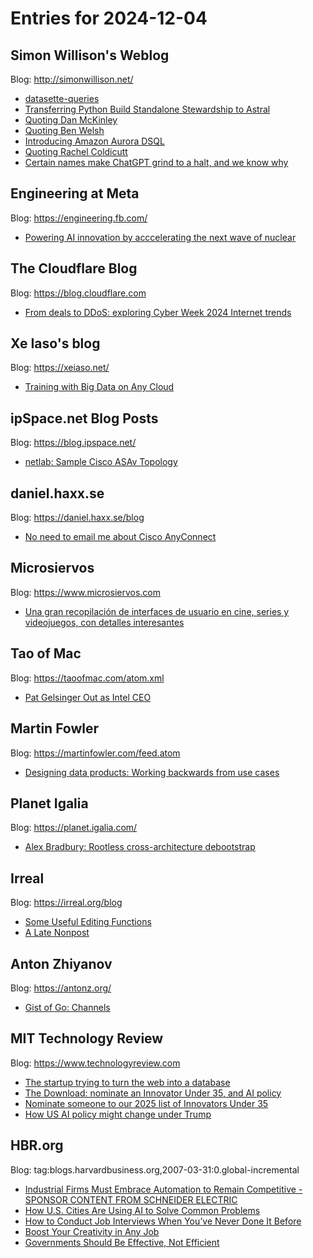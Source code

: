 # Entries for 2024-12-04
## Simon Willison's Weblog 
Blog: http://simonwillison.net/ 

- [datasette-queries](https://simonwillison.net/2024/Dec/3/datasette-queries/#atom-everything)
- [Transferring Python Build Standalone Stewardship to Astral](https://simonwillison.net/2024/Dec/3/python-build-standalone-astral/#atom-everything)
- [Quoting Dan McKinley](https://simonwillison.net/2024/Dec/3/dan-mckinley/#atom-everything)
- [Quoting Ben Welsh](https://simonwillison.net/2024/Dec/3/ben-welsh/#atom-everything)
- [Introducing Amazon Aurora DSQL](https://simonwillison.net/2024/Dec/3/amazon-aurora-dsql/#atom-everything)
- [Quoting Rachel Coldicutt](https://simonwillison.net/2024/Dec/3/rachel-coldicutt/#atom-everything)
- [Certain names make ChatGPT grind to a halt, and we know why](https://simonwillison.net/2024/Dec/3/names-make-chatgpt-grind-to-a-halt/#atom-everything)
## Engineering at Meta 
Blog: https://engineering.fb.com/ 

- [Powering AI innovation by acccelerating the next wave of nuclear](https://sustainability.atmeta.com/blog/2024/12/03/accelerating-the-next-wave-of-nuclear-to-power-ai-innovation/)
##  The Cloudflare Blog  
Blog: https://blog.cloudflare.com 

- [From deals to DDoS: exploring Cyber Week 2024 Internet trends](https://blog.cloudflare.com/from-deals-to-ddos-exploring-cyber-week-2024-internet-trends)
## Xe Iaso's blog 
Blog: https://xeiaso.net/ 

- [Training with Big Data on Any Cloud](https://www.tigrisdata.com/blog/training-any-cloud/)
## ipSpace.net Blog Posts 
Blog: https://blog.ipspace.net/ 

- [netlab: Sample Cisco ASAv Topology](https://blog.ipspace.net/2024/12/netlab-asav-topology/?utm_source=atom_feed)
## daniel.haxx.se 
Blog: https://daniel.haxx.se/blog 

- [No need to email me about Cisco AnyConnect](https://daniel.haxx.se/blog/2024/12/03/no-need-to-email-me-about-cisco-anyconnect/)
## Microsiervos 
Blog: https://www.microsiervos.com 

- [Una gran recopilación de interfaces de usuario en cine, series y videojuegos, con detalles interesantes](https://www.microsiervos.com/archivo/arte-y-diseno/interfaces-usuario-cine-series-videojuegos-detalles.html)
## Tao of Mac 
Blog: https://taoofmac.com/atom.xml 

- [Pat Gelsinger Out as Intel CEO](https://taoofmac.com/space/links/2024/12/03/0821)
## Martin Fowler 
Blog: https://martinfowler.com/feed.atom 

- [Designing data products: Working backwards from use cases](https://martinfowler.com/articles/designing-data-products.html)
## Planet Igalia 
Blog: https://planet.igalia.com/ 

- [Alex Bradbury: Rootless cross-architecture debootstrap](https://muxup.com/2024q4/rootless-cross-architecture-debootstrap)
## Irreal 
Blog: https://irreal.org/blog 

- [Some Useful Editing Functions](https://irreal.org/blog/?p=12618)
- [A Late Nonpost](https://irreal.org/blog/?p=12616)
## Anton Zhiyanov 
Blog: https://antonz.org/ 

- [Gist of Go: Channels](https://antonz.org/go-concurrency/channels/)
## MIT Technology Review 
Blog: https://www.technologyreview.com 

- [The startup trying to turn the web into a database](https://www.technologyreview.com/2024/12/03/1107726/the-startup-trying-to-turn-the-web-into-a-database/)
- [The Download: nominate an Innovator Under 35, and AI policy](https://www.technologyreview.com/2024/12/03/1107709/the-download-nominate-an-innovator-under-35-and-ai-policy/)
- [Nominate someone to our 2025 list of Innovators Under 35](https://www.technologyreview.com/2024/12/03/1107635/nominations-open-2025-innovators-under-35/)
- [How US AI policy might change under Trump](https://www.technologyreview.com/2024/12/03/1107704/departing-ai-white-house-advisor/)
## HBR.org 
Blog: tag:blogs.harvardbusiness.org,2007-03-31:0.global-incremental 

- [Industrial Firms Must Embrace Automation to Remain Competitive - SPONSOR CONTENT FROM SCHNEIDER ELECTRIC](https://hbr.org/sponsored/2024/12/industrial-firms-must-embrace-automation-to-remain-competitive)
- [How U.S. Cities Are Using AI to Solve Common Problems](https://hbr.org/2024/12/how-u-s-cities-are-using-ai-to-solve-common-problems)
- [How to Conduct Job Interviews When You’ve Never Done It Before](https://hbr.org/2024/12/how-to-conduct-job-interviews-when-youve-never-done-it-before)
- [Boost Your Creativity in Any Job](https://hbr.org/podcast/2024/12/boost-your-creativity-in-any-job)
- [Governments Should Be Effective, Not Efficient](https://hbr.org/2024/12/governments-should-be-effective-not-efficient)